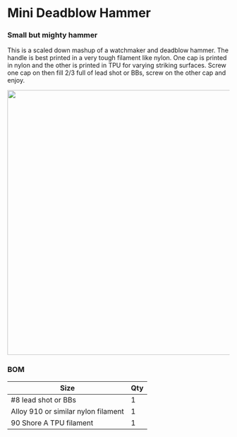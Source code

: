 # Mini Deadblow Hammer
### Small but mighty hammer

This is a scaled down mashup of a watchmaker and deadblow hammer. The handle is best printed in a very tough filament like nylon. One cap is printed in nylon and the other is printed in TPU for varying striking surfaces. Screw one cap on then fill 2/3 full of lead shot or BBs, screw on the other cap and enjoy. 

<img src="./Images/mini deadblow" width=600>

### BOM

Size | Qty
--- | ---
#8 lead shot or BBs | 1
Alloy 910 or similar nylon filament | 1
90 Shore A TPU filament | 1




